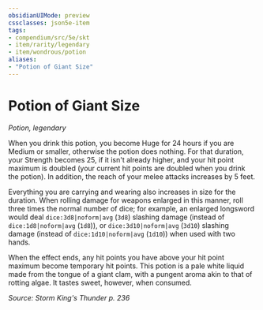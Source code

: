 ```yaml
---
obsidianUIMode: preview
cssclasses: json5e-item
tags:
- compendium/src/5e/skt
- item/rarity/legendary
- item/wondrous/potion
aliases: 
- "Potion of Giant Size"
---
```

# Potion of Giant Size
*Potion, legendary*  


When you drink this potion, you become Huge for 24 hours if you are Medium or smaller, otherwise the potion does nothing. For that duration, your Strength becomes 25, if it isn't already higher, and your hit point maximum is doubled (your current hit points are doubled when you drink the potion). In addition, the reach of your melee attacks increases by 5 feet.

Everything you are carrying and wearing also increases in size for the duration. When rolling damage for weapons enlarged in this manner, roll three times the normal number of dice; for example, an enlarged longsword would deal `dice:3d8|noform|avg` (`3d8`) slashing damage (instead of `dice:1d8|noform|avg` (`1d8`)), or `dice:3d10|noform|avg` (`3d10`) slashing damage (instead of `dice:1d10|noform|avg` (`1d10`)) when used with two hands.

When the effect ends, any hit points you have above your hit point maximum become temporary hit points. This potion is a pale white liquid made from the tongue of a giant clam, with a pungent aroma akin to that of rotting algae. It tastes sweet, however, when consumed.

*Source: Storm King's Thunder p. 236*